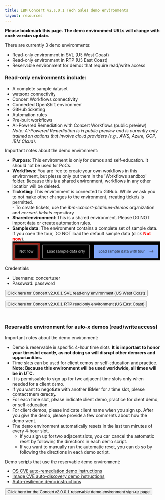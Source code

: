 ```yaml
---
title: IBM Concert v2.0.0.1 Tech Sales demo environments
layout: resources
---
```


**Please bookmark this page. The demo environment URLs will change with each version update.**

There are currently 3 demo environments:
- Read-only environment in SVL (US West Coast)
- Read-only environment in RTP (US East Coast)
- Reservable environment for demos that require read/write access

### Read-only environments include:
- A complete sample dataset
- watsonx connectivity
- Concert Workflows connectivity
- Connected OpenShift environment
- GitHub ticketing
- Automation rules
- Pre-built workflows
- AI-Powered Remediation with Concert Workflows (public preview) <br/> *Note: AI-Powered Remediation is in public preview and is currently only trained on actions that involve cloud providers (e.g., AWS, Azure, GCP, IBM Cloud).*

Important notes about the demo environment:
- **Purpose**: This environment is only for demos and self-education. It should not be used for PoCs.
- **Workflows**: You are free to create your own workflows in this environment, but please only put them in the 'Workflows sandbox' folder. Because this is a shared environment, workflows in any other location will be deleted.
- **Ticketing**: This environment is connected to GitHub. While we ask you to not make other changes to the environment, creating tickets is permitted. <br/> - To create tickets, use the *ibm-concert-platinum-demos* organization and *concert-tickets* repository.
- **Shared environment**: This is a shared environment. Please DO NOT import data or create automation rules.
- **Sample data**: The environment contains a complete set of sample data. If you open the tour, DO NOT load the default sample data (click <font color="red"> <strong>Not now</strong></font>). <br/> <img src="images/tour-screen.png" width="500" /> <br/>

<inline-notification text="In order to access the demo environment, you MUST be logged into the IBM VPN."></inline-notification>

Credentials:
- Username: concertuser
- Password: password

<a href="https://9.30.57.104:12443/" target="_blank" rel="noreferrer"><button class="ibm-button">Click here for Concert v2.0.0.1 SVL read-only environment (US West Coast)</button></a>

<a href="https://9.46.81.132:12443/" target="_blank" rel="noreferrer"><button class="ibm-button">Click here for Concert v2.0.0.1 RTP read-only environment (US East Coast)</button></a>

<br/>

### Reservable environment for auto-x demos (read/write access)

Important notes about the demo environment:
- Demo is reservable in specific 4-hour time slots. **It is important to honor your timeslot exactly, as not doing so will disrupt other demoers and opportunities.**
- Time slots can be used for client demos or self-education and practice. **Note: Because this environment will be used worldwide, all times will be in UTC.**
- It is permissable to sign up for two adjacent time slots only when needed for a client demo.
- If you want to negotiate with another IBMer for a time slot, please contact them directly.
- For each time slot, please indicate client demo, practice for client demo, or self-education.
- For client demos, please indicate client name when you sign up. After you give the demo, please provide a few comments about how the demo went.
- The demo environment automatically resets in the last ten minutes of every 4-hour slot.
    - If you sign up for two adjacent slots, you can cancel the automatic reset by following the directions in each demo script. 
    - If you want to manually run the automatic reset, you can do so by following the directions in each demo script.


Demo scripts that use the reservable demo environment:
- <a href="https://ibm.box.com/s/ki9izsl0cmwwzzw85ji4b5lab617i2c8" target="_blank" rel="noreferrer">OS CVE auto-remediation demo instructions</a>
- <a href="https://ibm.box.com/s/107q1h22x95dv3gxyvufika8fel5lre5" target="_blank" rel="noreferrer">Image CVE auto-discovery demo instructions</a>
- <a href="https://ibm.box.com/s/sgxspj8k4jt13o8owku5rs0fpfuqc7kj" target="_blank" rel="noreferrer">Auto-resilience demo instructions</a>

<a href="https://ibm.box.com/s/ibtdcuf9t4bug4znvtjv0ryppe1vmtft" target="_blank" rel="noreferrer"><button class="ibm-button">Click here for the Concert v2.0.0.1 reservable demo environment sign-up page</button></a>